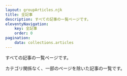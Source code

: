```yaml
---
layout: groupArticles.njk
title: 全記事
description: すべての記事の一覧ページです。
eleventyNavigation:
    key: 全記事
    order: 0
pagination:
    data: collections.articles
---
```


すべての記事の一覧ページです。

カテゴリ関係なく、一部のページを除いた記事の一覧です。
